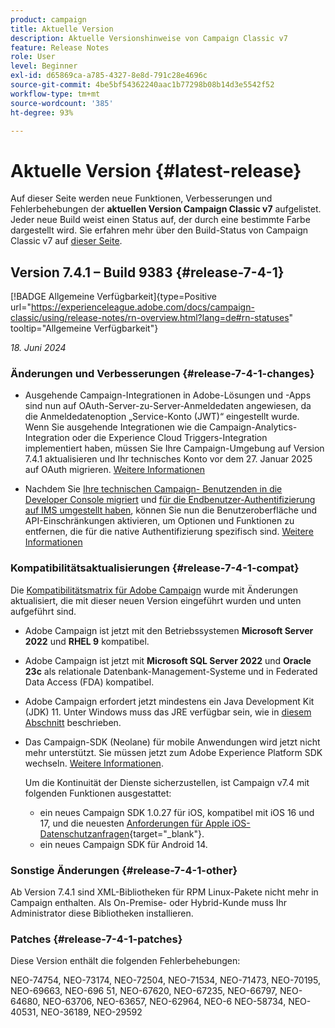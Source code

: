 ```yaml
---
product: campaign
title: Aktuelle Version
description: Aktuelle Versionshinweise von Campaign Classic v7
feature: Release Notes
role: User
level: Beginner
exl-id: d65869ca-a785-4327-8e8d-791c28e4696c
source-git-commit: 4be5bf54362240aac1b77298b08b14d3e5542f52
workflow-type: tm+mt
source-wordcount: '385'
ht-degree: 93%

---
```


# Aktuelle Version {#latest-release}

Auf dieser Seite werden neue Funktionen, Verbesserungen und Fehlerbehebungen der **aktuellen Version Campaign Classic v7** aufgelistet. Jeder neue Build weist einen Status auf, der durch eine bestimmte Farbe dargestellt wird. Sie erfahren mehr über den Build-Status von Campaign Classic v7 auf [dieser Seite](rn-overview.md).

## Version 7.4.1 – Build 9383 {#release-7-4-1}

[!BADGE Allgemeine Verfügbarkeit]{type=Positive url="https://experienceleague.adobe.com/docs/campaign-classic/using/release-notes/rn-overview.html?lang=de#rn-statuses" tooltip="Allgemeine Verfügbarkeit"}

_18. Juni 2024_

### Änderungen und Verbesserungen {#release-7-4-1-changes}

* Ausgehende Campaign-Integrationen in Adobe-Lösungen und -Apps sind nun auf OAuth-Server-zu-Server-Anmeldedaten angewiesen, da die Anmeldedatenoption „Service-Konto (JWT)“ eingestellt wurde. Wenn Sie ausgehende Integrationen wie die Campaign-Analytics-Integration oder die Experience Cloud Triggers-Integration implementiert haben, müssen Sie Ihre Campaign-Umgebung auf Version 7.4.1 aktualisieren und Ihr technisches Konto vor dem 27. Januar 2025 auf OAuth migrieren. [Weitere Informationen](../../integrations/using/oauth-technical-account.md)

* Nachdem Sie [Ihre technischen Campaign- Benutzenden in die Developer Console migriert](../../technotes/using/ims-migration.md) und [für die Endbenutzer-Authentifizierung auf IMS umgestellt haben](../../technotes/using/migrate-users-to-ims.md), können Sie nun die Benutzeroberfläche und API-Einschränkungen aktivieren, um Optionen und Funktionen zu entfernen, die für die native Authentifizierung spezifisch sind. [Weitere Informationen](../../technotes/using/impact-ims-migration.md)


### Kompatibilitätsaktualisierungen {#release-7-4-1-compat}

Die [Kompatibilitätsmatrix für Adobe Campaign](compatibility-matrix.md) wurde mit Änderungen aktualisiert, die mit dieser neuen Version eingeführt wurden und unten aufgeführt sind.

* Adobe Campaign ist jetzt mit den Betriebssystemen **Microsoft Server 2022** und **RHEL 9** kompatibel.

* Adobe Campaign ist jetzt mit **Microsoft SQL Server 2022** und **Oracle 23c** als relationale Datenbank-Management-Systeme und in Federated Data Access (FDA) kompatibel.

* Adobe Campaign erfordert jetzt mindestens ein Java Development Kit (JDK) 11. Unter Windows muss das JRE verfügbar sein, wie in [diesem Abschnitt](../../installation/using/application-server.md#jdk) beschrieben.

* Das Campaign-SDK (Neolane) für mobile Anwendungen wird jetzt nicht mehr unterstützt. Sie müssen jetzt zum Adobe Experience Platform SDK wechseln. [Weitere Informationen](deprecated-features.md).

  Um die Kontinuität der Dienste sicherzustellen, ist Campaign v7.4 mit folgenden Funktionen ausgestattet:

   * ein neues Campaign SDK 1.0.27 für iOS, kompatibel mit iOS 16 und 17, und die neuesten [Anforderungen für Apple iOS-Datenschutzanfragen](https://developer.apple.com/news/?id=r1henawx){target="_blank"}.
   * ein neues Campaign SDK für Android 14.

### Sonstige Änderungen  {#release-7-4-1-other}

Ab Version 7.4.1 sind XML-Bibliotheken für RPM Linux-Pakete nicht mehr in Campaign enthalten. Als On-Premise- oder Hybrid-Kunde muss Ihr Administrator diese Bibliotheken installieren.

### Patches {#release-7-4-1-patches}

Diese Version enthält die folgenden Fehlerbehebungen:

NEO-74754, NEO-73174, NEO-72504, NEO-71534, NEO-71473, NEO-70195, NEO-69663, NEO-696 51, NEO-67620, NEO-67235, NEO-66797, NEO-64680, NEO-63706, NEO-63657, NEO-62964, NEO-6 NEO-58734, NEO-40531, NEO-36189, NEO-29592

